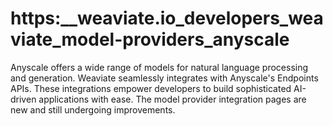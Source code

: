 # https:\_\_weaviate.io_developers_weaviate_model-providers_anyscale

Anyscale offers a wide range of models for natural language processing and generation. Weaviate seamlessly integrates with Anyscale's Endpoints APIs. These integrations empower developers to build sophisticated AI-driven applications with ease. The model provider integration pages are new and still undergoing improvements.
